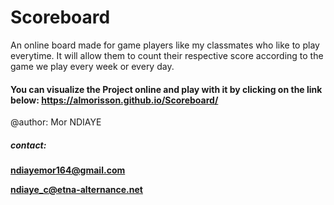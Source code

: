 # Scoreboard

An online board made for game players like my classmates who like to play everytime. It will allow them to count their respective score according to the game we play every week or every day. 

#### You can visualize the Project online and play with it  by clicking on the link below: https://almorisson.github.io/Scoreboard/























@author: Mor NDIAYE

##### contact: 
**ndiayemor164@gmail.com**

**ndiaye_c@etna-alternance.net**
